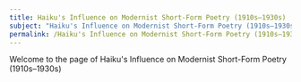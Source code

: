```yaml
---
title: Haiku's Influence on Modernist Short-Form Poetry (1910s–1930s)
subject: "Haiku's Influence on Modernist Short-Form Poetry (1910s–1930s)"
permalink: /Haiku's Influence on Modernist Short-Form Poetry (1910s–1930s)
---
```


Welcome to the page of Haiku's Influence on Modernist Short-Form Poetry (1910s–1930s)
